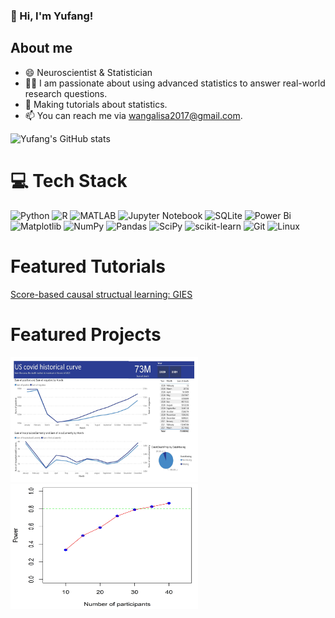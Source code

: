 <!-- bio and stats -->
 ### 👋 Hi, I'm Yufang!

 

## About me

- 😄 Neuroscientist & Statistician 
- 🧑‍🔬 I am passionate about using advanced statistics to answer real-world research questions.
- 🎨 Making tutorials about statistics.
- 📫 You can reach me via wangalisa2017@gmail.com.

<!-- GitHub stats from https://github.com/anuraghazra/github-readme-stats -->
![Yufang's GitHub stats](https://github-readme-stats.vercel.app/api?username=Yufanggg&theme=radical&hide_border=false&include_all_commits=true&count_private=true)<br/>
  

# 💻 Tech Stack
<!-- Badges from https://github.com/Ileriayo/markdown-badges -->
![Python](https://img.shields.io/badge/python-3670A0?style=for-the-badge&logo=python&logoColor=ffdd54)
![R](https://img.shields.io/badge/r-%23276DC3.svg?style=for-the-badge&logo=r&logoColor=white)
![MATLAB](https://img.shields.io/badge/MATLAB-0076A8?style=for-the-badge&logo=mathworks&logoColor=white)
![Jupyter Notebook](https://img.shields.io/badge/jupyter-%23FA0F00.svg?style=for-the-badge&logo=jupyter&logoColor=white)
![SQLite](https://img.shields.io/badge/sqlite-%2307405e.svg?style=for-the-badge&logo=sqlite&logoColor=white)
![Power Bi](https://img.shields.io/badge/power_bi-F2C811?style=for-the-badge&logo=powerbi&logoColor=black)
![Matplotlib](https://img.shields.io/badge/Matplotlib-%23ffffff.svg?style=for-the-badge&logo=Matplotlib&logoColor=black)
![NumPy](https://img.shields.io/badge/numpy-%23013243.svg?style=for-the-badge&logo=numpy&logoColor=white)
![Pandas](https://img.shields.io/badge/pandas-%23150458.svg?style=for-the-badge&logo=pandas&logoColor=white)
![SciPy](https://img.shields.io/badge/SciPy-%230C55A5.svg?style=for-the-badge&logo=scipy&logoColor=%white)
![scikit-learn](https://img.shields.io/badge/scikit--learn-%23F7931E.svg?style=for-the-badge&logo=scikit-learn&logoColor=white)
![Git](https://img.shields.io/badge/git-%23F05033.svg?style=for-the-badge&logo=git&logoColor=white)
![Linux](https://img.shields.io/badge/Linux-FCC624?style=for-the-badge&logo=linux&logoColor=black)



# Featured Tutorials
[Score-based causal structual learning: GIES](https://github.com/Yufanggg/score_basedcausal_structural_learning/blob/main/CausalInference2_score_based_causal_structural_learning_new.pdf)

# Featured Projects
<!--[![US covid tracking](https://github.com/Yufanggg/Yufanggg/blob/main/covid_tracking.jpg)](https://github.com/Yufanggg/USCovid_tracking_analysis)-->
<a href="https://github.com/Yufanggg/USCovid_tracking_analysis">
 <img src="https://github.com/Yufanggg/Yufanggg/blob/main/covid_tracking.jpg" 
 alt="US covid tracking" width="300" height="200" alt="US covid tracking Dashboard" width="300" height="200", title="PowerBI Dashboard of the project">
</a>

<a href="https://github.com/Yufanggg/Cognition2Computation">
<img src="https://github.com/Yufanggg/Cognition2Computation/blob/main/Images/PowerCurve.jpg" alt="Power Curve Analysis" width="300" height="200", title="Power Curve Analysis">
</a>





  
  


